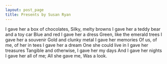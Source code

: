 ```yaml
---
layout: post_page
title: Presents by Susan Ryan
---
```

I gave her a box of chocolates,
Silky, melty browns
I gave her a teddy bear and a toy car
Blue and red
I gave her a dress
Green, like the emerald trees
I gave her a souvenir
Gold and clunky metal
I gave her memories
Of us, of me, of her in tees
I gave her a dream
One she could live in
I gave her treasures
Tangible and otherwise,
I gave her my days
And I gave her nights
I gave her all of me;
All she gave me,
Was a look.
